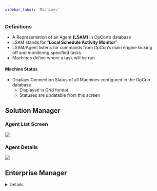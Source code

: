 ```yaml
---
sidebar_label: 'Machines'
---
```


### Definitions

* A Representation of an Agent **(LSAM)** in OpCon’s database
* LSAM stands for “**Local Schedule Activity Monitor**”
* LSAM/Agent listens for commands from OpCon’s main engine kicking off and monitoring specified tasks
* Machines define where a task will be run

#### Machine Status

* Displays Connection Status of all Machines configured in the OpCon database
  * Displayed in Grid format
  * Statuses are updatable from this screen

## Solution Manager

### Agent List Screen

![](../static/imgbasic/sm-agents-list.png)

### Agent Details

![](../static/imgbasic/sm-agent-details.png)

## Enterprise Manager

<details>

#### Machine Status

![Picture8](../static/imgbasic/Picture8.png)

![Picture9](../static/imgbasic/Picture9.png)

![Picture10](../static/imgbasic/Picture10.png)

</details>